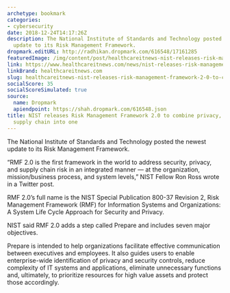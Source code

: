 ```yaml
---
archetype: bookmark
categories:
- cybersecurity
date: 2018-12-24T14:17:26Z
description: The National Institute of Standards and Technology posted the newest
  update to its Risk Management Framework.
dropmark.editURL: http://radhikan.dropmark.com/616548/17161285
featuredImage: /img/content/post/healthcareitnews-nist-releases-risk-management-framework-2-0-to-combine-privacy-security-and-supply-chain-into-one.png
link: https://www.healthcareitnews.com/news/nist-releases-risk-management-framework-20-combine-privacy-security-and-supply-chain-one
linkBrand: healthcareitnews.com
slug: healthcareitnews-nist-releases-risk-management-framework-2-0-to-combine-privacy-security-and-supply-chain-into-one
socialScore: 35
socialScoreSimulated: true
source:
  name: Dropmark
  apiendpoint: https://shah.dropmark.com/616548.json
title: NIST releases Risk Management Framework 2.0 to combine privacy, security and
  supply chain into one
---
```

The National Institute of Standards and Technology posted the newest update to its Risk Management Framework.

“RMF 2.0 is the first framework in the world to address security, privacy, and supply chain risk in an integrated manner — at the organization, mission/business process, and system levels,” NIST Fellow Ron Ross wrote in a Twitter post.

RMF 2.0’s full name is the NIST Special Publication 800-37 Revision 2, Risk Management Framework (RMF) for Information Systems and Organizations: A System Life Cycle Approach for Security and Privacy.

NIST said RMF 2.0 adds a step called Prepare and includes seven major objectives.

Prepare is intended to help organizations facilitate effective communication between executives and employees. It also guides users to enable enterprise-wide identification of privacy and security controls, reduce complexity of IT systems and applications, eliminate unnecessary functions and, ultimately, to prioritize resources for high value assets and protect those accordingly.

